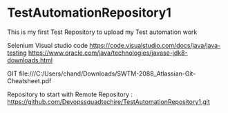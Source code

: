 # TestAutomationRepository1
This is my first Test Repository to upload my Test automation work

Selenium
Visual studio code
https://code.visualstudio.com/docs/java/java-testing
https://www.oracle.com/java/technologies/javase-jdk8-downloads.html

GIT
file:///C:/Users/chand/Downloads/SWTM-2088_Atlassian-Git-Cheatsheet.pdf

Repository to start with
Remote Repository : https://github.com/Devopssquadtechire/TestAutomationRepository1.git
